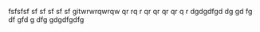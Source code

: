 fsfsfsf
sf
sf
sf
sf
sf
gitwrwrqwrqw
qr
rq
r
qr
qr
qr
qr
q
r
dgdgdfgd
dg
gd
fg
df
gfd
g
dfg
gdgdfgdfg